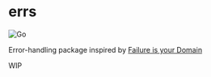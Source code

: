 # errs

![Go](https://github.com/kisunji/e/workflows/Go/badge.svg)

Error-handling package inspired by [Failure is your Domain](https://middlemost.com/failure-is-your-domain/)

WIP
